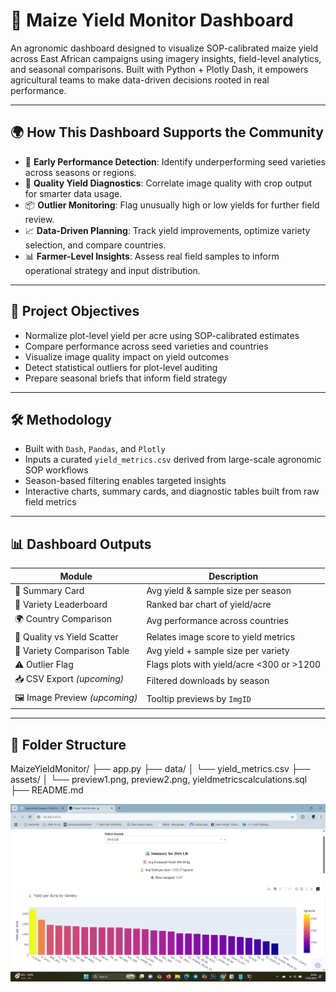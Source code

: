 # 🌽 Maize Yield Monitor Dashboard

An agronomic dashboard designed to visualize SOP-calibrated maize yield across East African campaigns using imagery insights, field-level analytics, and seasonal comparisons. Built with Python + Plotly Dash, it empowers agricultural teams to make data-driven decisions rooted in real performance.

---

## 🌍 How This Dashboard Supports the Community

- 🔎 **Early Performance Detection**: Identify underperforming seed varieties across seasons or regions.
- 🧪 **Quality Yield Diagnostics**: Correlate image quality with crop output for smarter data usage.
- 📦 **Outlier Monitoring**: Flag unusually high or low yields for further field review.
- 📈 **Data-Driven Planning**: Track yield improvements, optimize variety selection, and compare countries.
- 📊 **Farmer-Level Insights**: Assess real field samples to inform operational strategy and input distribution.

---

## 🎯 Project Objectives

- Normalize plot-level yield per acre using SOP-calibrated estimates  
- Compare performance across seed varieties and countries  
- Visualize image quality impact on yield outcomes  
- Detect statistical outliers for plot-level auditing  
- Prepare seasonal briefs that inform field strategy

---

## 🛠️ Methodology

- Built with `Dash`, `Pandas`, and `Plotly`
- Inputs a curated `yield_metrics.csv` derived from large-scale agronomic SOP workflows
- Season-based filtering enables targeted insights
- Interactive charts, summary cards, and diagnostic tables built from raw field metrics

---

## 📊 Dashboard Outputs

| Module                        | Description                                |
|------------------------------|--------------------------------------------|
| 🔎 Summary Card              | Avg yield & sample size per season         |
| 🌱 Variety Leaderboard       | Ranked bar chart of yield/acre             |
| 🌍 Country Comparison        | Avg performance across countries           |
| 🎯 Quality vs Yield Scatter | Relates image score to yield metrics       |
| 🧮 Variety Comparison Table  | Avg yield + sample size per variety        |
| ⚠️ Outlier Flag              | Flags plots with yield/acre <300 or >1200  |
| 📥 CSV Export *(upcoming)*   | Filtered downloads by season               |
| 🖼️ Image Preview *(upcoming)*| Tooltip previews by `ImgID`                |

---

## 📁 Folder Structure
MaizeYieldMonitor/
├── app.py
├── data/
│   └── yield_metrics.csv
├── assets/
│   └── preview1.png, preview2.png, yieldmetricscalculations.sql
├── README.md

![Dashboard Preview](MaizeYieldMonitor/assets/preview1.png)
